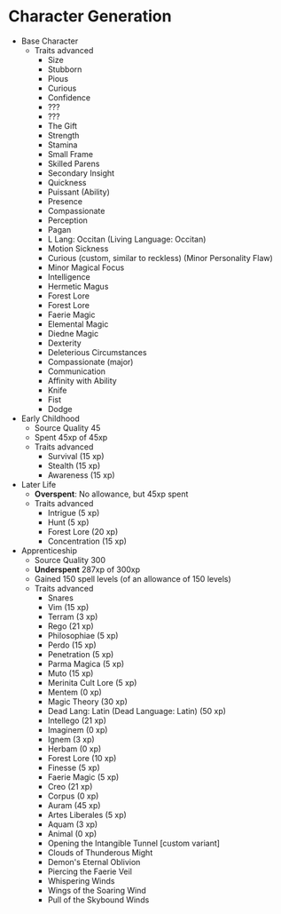 # Character Generation
+ Base Character
    + Traits advanced
        + Size
        + Stubborn
        + Pious
        + Curious
        + Confidence
        + ???
        + ???
        + The Gift
        + Strength
        + Stamina
        + Small Frame
        + Skilled Parens
        + Secondary Insight
        + Quickness
        + Puissant (Ability)
        + Presence
        + Compassionate
        + Perception
        + Pagan
        + L Lang: Occitan (Living Language: Occitan)
        + Motion Sickness
        + Curious (custom, similar to reckless) (Minor Personality Flaw)
        + Minor Magical Focus
        + Intelligence
        + Hermetic Magus
        + Forest Lore
        + Forest Lore
        + Faerie Magic
        + Elemental Magic
        + Diedne Magic
        + Dexterity
        + Deleterious Circumstances
        + Compassionate (major)
        + Communication
        + Affinity with Ability
        + Knife
        + Fist
        + Dodge
+ Early Childhood
    + Source Quality 45
    + Spent 45xp of 45xp
    + Traits advanced
        + Survival (15 xp)
        + Stealth (15 xp)
        + Awareness (15 xp)
+ Later Life
    + **Overspent**: No allowance, but 45xp spent
    + Traits advanced
        + Intrigue (5 xp)
        + Hunt (5 xp)
        + Forest Lore (20 xp)
        + Concentration (15 xp)
+ Apprenticeship
    + Source Quality 300
    + **Underspent** 287xp of 300xp
    + Gained 150 spell levels (of an allowance of 150 levels)
    + Traits advanced
        + Snares
        + Vim (15 xp)
        + Terram (3 xp)
        + Rego (21 xp)
        + Philosophiae (5 xp)
        + Perdo (15 xp)
        + Penetration (5 xp)
        + Parma Magica (5 xp)
        + Muto (15 xp)
        + Merinita Cult Lore (5 xp)
        + Mentem (0 xp)
        + Magic Theory (30 xp)
        + Dead Lang: Latin (Dead Language: Latin) (50 xp)
        + Intellego (21 xp)
        + Imaginem (0 xp)
        + Ignem (3 xp)
        + Herbam (0 xp)
        + Forest Lore (10 xp)
        + Finesse (5 xp)
        + Faerie Magic (5 xp)
        + Creo (21 xp)
        + Corpus (0 xp)
        + Auram (45 xp)
        + Artes Liberales (5 xp)
        + Aquam (3 xp)
        + Animal (0 xp)
        + Opening the Intangible Tunnel [custom variant]
        + Clouds of Thunderous Might
        + Demon's Eternal Oblivion
        + Piercing the Faerie Veil
        + Whispering Winds
        + Wings of the Soaring Wind
        + Pull of the Skybound Winds
